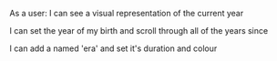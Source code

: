 As a user:
I can see a visual representation of the current year

I can set the year of my birth and scroll through all of the years since

I can add a named 'era' and set it's duration and colour
